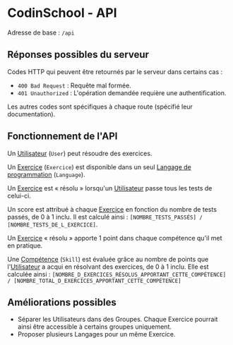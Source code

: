 # CodinSchool - API

Adresse de base : `/api`

## Réponses possibles du serveur

Codes HTTP qui peuvent être retournés par le serveur dans certains cas :
 - `400 Bad Request` : Requête mal formée.
 - `401 Unauthorized` : L'opération demandée requière une authentification.

Les autres codes sont spécifiques à chaque route (spécifié leur documentation).

## Fonctionnement de l'API

Un [Utilisateur](./User.md) (`User`) peut résoudre des exercices.

Un [Exercice](./Exercice.md) (`Exercice`) est disponible dans un seul [Langage de programmation](./Language.md) (`Language`).

Un [Exercice](./Exercice.md) est « résolu » lorsqu'un [Utilisateur](./User.md) passe tous les tests de celui-ci.

Un score est attribué à chaque [Exercice](./Exercice.md) en fonction du nombre de tests passés, de 0 à 1 inclu.
Il est calculé ainsi : `[NOMBRE_TESTS_PASSÉS] / [NOMBRE_TESTS_DE_L_EXERCICE]`.

Un [Exercice](./Exercice.md) « résolu » apporte 1 point dans chaque compétence qu'il met en pratique.

Une [Compétence](./Skill.md) (`Skill`) est évaluée grâce au nombre de points que l'[Utilisateur](./User.md) a acqui en résolvant des exercices, de 0 à 1 inclu.
Elle est calculée ainsi : `[NOMBRE_D_EXERCICES_RÉSOLUS_APPORTANT_CETTE_COMPÉTENCE] / [NOMBRE_TOTAL_D_EXERCICES_APPORTANT_CETTE_COMPÉTENCE]`

## Améliorations possibles

 - Séparer les Utilisateurs dans des Groupes. Chaque Exercice pourrait ainsi être accessible à certains groupes uniquement.
 - Proposer plusieurs Langages pour un même Exercice.